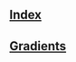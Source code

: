 ## [Index](https://github.com/IIKUYY/CSS/tree/main/index.md)
## [Gradients](https://github.com/IIKUYY/CSS/tree/main/Chapter11/Ch11.md)


